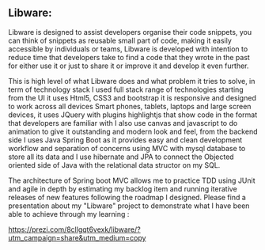 ## Libware:

Libware is designed to assist developers organise their code snippets, you can think of snippets as reusable small part of code, making it easily accessible by individuals or teams, Libware is developed with intention to reduce time that developers take to find a code that they wrote in the past for either use it or just to share it or improve it and  develop it even further.

This is high level of what Libware does and what problem it tries to solve, in term of technology stack I used full stack range of technologies starting from the UI it uses Html5, CSS3 and bootstrap it is responsive and designed to work across all devices Smart phones, tablets, laptops and large screen devices, it uses JQuery with plugins highlightjs that show code in the format that developers are familiar with I also use canvas and javascript to do animation to give it outstanding and modern look and feel, from the backend side I uses Java Spring Boot as it provides easy and clean development workflow and separation of concerns using MVC with mysql database to store all its data and I use hibernate and JPA to connect the Objected oriented side of Java with the relational data structor on my SQL.

The architecture of Spring boot MVC allows me to practice TDD using JUnit and agile in depth by estimating my backlog item and running iterative releases of new features following the roadmap I designed. Please find a presentation about my "Libware" project to demonstrate  what I have been able to achieve through my learning :

https://prezi.com/8cllgqt6vexk/libware/?utm_campaign=share&utm_medium=copy



